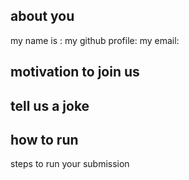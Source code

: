 ## about you
my name is : <your name>
my github profile: <your github profile>
my email: <your email>

## motivation to join us


## tell us a joke


## how to run 

steps to run your submission 